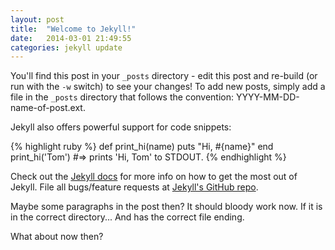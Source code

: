 ```yaml
---
layout: post
title:  "Welcome to Jekyll!"
date:   2014-03-01 21:49:55
categories: jekyll update
---
```


You'll find this post in your `_posts` directory - edit this post and re-build (or run with the `-w` switch) to see your changes!
To add new posts, simply add a file in the `_posts` directory that follows the convention: YYYY-MM-DD-name-of-post.ext.

Jekyll also offers powerful support for code snippets:

{% highlight ruby %}
def print_hi(name)
  puts "Hi, #{name}"
end
print_hi('Tom')
#=> prints 'Hi, Tom' to STDOUT.
{% endhighlight %}

Check out the [Jekyll docs][jekyll] for more info on how to get the most out of Jekyll. File all bugs/feature requests at [Jekyll's GitHub repo][jekyll-gh].

Maybe some paragraphs in the post then? It should bloody work now. If it is in the correct directory... And has the correct file ending.

What about now then?

[jekyll-gh]: https://github.com/mojombo/jekyll
[jekyll]:    http://jekyllrb.com
